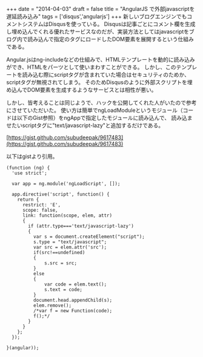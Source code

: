 
+++
date = "2014-04-03"
draft = false
title = "AngularJS で外部javascriptを遅延読み込み"
tags  = ['disqus','angularjs']
+++
新しいブログエンジンでもコメントシステムはDisqusを使っている。
Disqusは記事ごとにコメント欄を生成し埋め込んでくれる優れたサービスなのだが、実装方法としてはjavascriptをブログ内で読み込んで指定のタグにロードしたDOM要素を展開するという仕組みである。

Angular.jsはng-includeなどの仕組みで、HTMLテンプレートを動的に読み込みができ、HTMLをパーツとして使いまわすことができる。
しかし、このテンプレートを読み込む際にscriptタグが含まれていた場合はセキュリティのためか、scriptタグが無視されてしまう。
そのためDisqusのように外部スクリプトを埋め込んでDOM要素を生成するようなサービスとは相性が悪い。

しかし、皆考えることは同じようで、ハックを公開してくれた人がいたので参考にさせていただいた。
使い方は簡単でngLoadModuleというモジュール（コードは以下のGist参照）をngAppで指定したモジュールに読み込んで、
読み込ませたいscriptタグに"text/javascript-lazy"と追加するだけである。

[https://gist.github.com/subudeepak/9617483](https://gist.github.com/subudeepak/9617483)

以下はgistより引用。
```
(function (ng) {
  'use strict';
 
  var app = ng.module('ngLoadScript', []);
 
  app.directive('script', function() {
    return {
      restrict: 'E',
      scope: false,
      link: function(scope, elem, attr) 
      {
        if (attr.type==='text/javascript-lazy') 
        {
          var s = document.createElement("script");
          s.type = "text/javascript";                
          var src = elem.attr('src');
          if(src!==undefined)
          {
              s.src = src;
          }
          else
          {
              var code = elem.text();
              s.text = code;
          }
          document.head.appendChild(s);
          elem.remove();
          /*var f = new Function(code);
          f();*/
        }
      }
    };
  });
 
}(angular));
```
	

